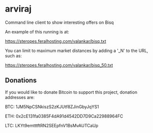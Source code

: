 # arviraj
Command line client to show interesting offers on Bisq

An example of this running is at:

https://steropes.feralhosting.com/valankar/bisq.txt

You can limit to maximum market distances by adding a '_N' to the URL, such as:

https://steropes.feralhosting.com/valankar/bisq_50.txt

## Donations

If you would like to donate Bitcoin to support this project, donation addresses are:

BTC: 1JM5NpCSNkiszS2zKJUtf8ZJinGbyJqYS1

ETH: 0x2cE131fa0385F4dA91d4542DD7D9Ca22988964FC

LTC: LKYt9emtttftRN2SEEpfnV1BsMvAUTCaUp
